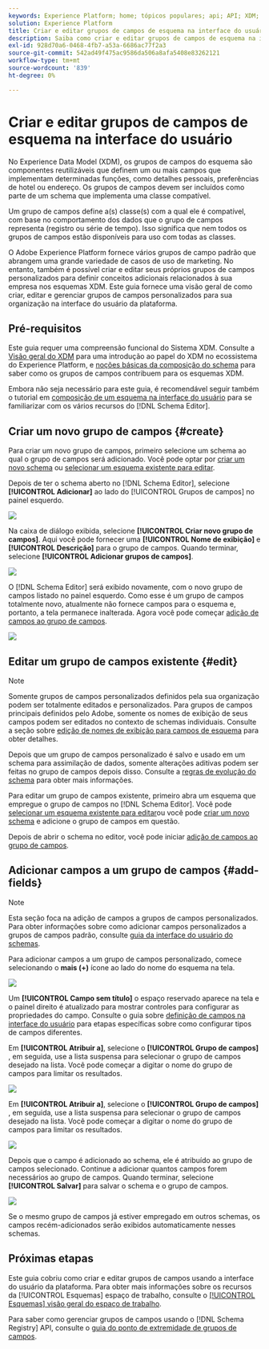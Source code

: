 ```yaml
---
keywords: Experience Platform; home; tópicos populares; api; API; XDM; sistema XDM; modelo de dados de experiência; modelo de dados; ui; espaço de trabalho; grupo de campos; grupos de campos;
solution: Experience Platform
title: Criar e editar grupos de campos de esquema na interface do usuário
description: Saiba como criar e editar grupos de campos de esquema na interface do usuário do Experience Platform.
exl-id: 928d70a6-0468-4fb7-a53a-6686ac77f2a3
source-git-commit: 542ad49f475ac9586da506a8afa5408e83262121
workflow-type: tm+mt
source-wordcount: '839'
ht-degree: 0%

---
```


# Criar e editar grupos de campos de esquema na interface do usuário

No Experience Data Model (XDM), os grupos de campos do esquema são componentes reutilizáveis que definem um ou mais campos que implementam determinadas funções, como detalhes pessoais, preferências de hotel ou endereço. Os grupos de campos devem ser incluídos como parte de um schema que implementa uma classe compatível.

Um grupo de campos define a(s) classe(s) com a qual ele é compatível, com base no comportamento dos dados que o grupo de campos representa (registro ou série de tempo). Isso significa que nem todos os grupos de campos estão disponíveis para uso com todas as classes.

O Adobe Experience Platform fornece vários grupos de campo padrão que abrangem uma grande variedade de casos de uso de marketing. No entanto, também é possível criar e editar seus próprios grupos de campos personalizados para definir conceitos adicionais relacionados à sua empresa nos esquemas XDM. Este guia fornece uma visão geral de como criar, editar e gerenciar grupos de campos personalizados para sua organização na interface do usuário da plataforma.

## Pré-requisitos

Este guia requer uma compreensão funcional do Sistema XDM. Consulte a [Visão geral do XDM](../../home.md) para uma introdução ao papel do XDM no ecossistema do Experience Platform, e [noções básicas da composição do schema](../../schema/composition.md) para saber como os grupos de campos contribuem para os esquemas XDM.

Embora não seja necessário para este guia, é recomendável seguir também o tutorial em [composição de um esquema na interface do usuário](../../tutorials/create-schema-ui.md) para se familiarizar com os vários recursos do [!DNL Schema Editor].

## Criar um novo grupo de campos {#create}

Para criar um novo grupo de campos, primeiro selecione um schema ao qual o grupo de campos será adicionado. Você pode optar por [criar um novo schema](./schemas.md#create) ou [selecionar um esquema existente para editar](./schemas.md#edit).

Depois de ter o schema aberto no [!DNL Schema Editor], selecione **[!UICONTROL Adicionar]** ao lado do [!UICONTROL Grupos de campos] no painel esquerdo.

![](../../images/ui/resources/field-groups/add-field-group.png)

Na caixa de diálogo exibida, selecione **[!UICONTROL Criar novo grupo de campos]**. Aqui você pode fornecer uma **[!UICONTROL Nome de exibição]** e **[!UICONTROL Descrição]** para o grupo de campos. Quando terminar, selecione **[!UICONTROL Adicionar grupos de campos]**.

![](../../images/ui/resources/field-groups/create-field-group.png)

O [!DNL Schema Editor] será exibido novamente, com o novo grupo de campos listado no painel esquerdo. Como esse é um grupo de campos totalmente novo, atualmente não fornece campos para o esquema e, portanto, a tela permanece inalterada. Agora você pode começar [adição de campos ao grupo de campos](#add-fields).

![](../../images/ui/resources/field-groups/field-group-added.png)

## Editar um grupo de campos existente {#edit}

>[!NOTE]
>
>Somente grupos de campos personalizados definidos pela sua organização podem ser totalmente editados e personalizados. Para grupos de campos principais definidos pelo Adobe, somente os nomes de exibição de seus campos podem ser editados no contexto de schemas individuais. Consulte a seção sobre [edição de nomes de exibição para campos de esquema](./schemas.md#display-names) para obter detalhes.
>
>Depois que um grupo de campos personalizado é salvo e usado em um schema para assimilação de dados, somente alterações aditivas podem ser feitas no grupo de campos depois disso. Consulte a [regras de evolução do schema](../../schema/composition.md#evolution) para obter mais informações.

Para editar um grupo de campos existente, primeiro abra um esquema que empregue o grupo de campos no [!DNL Schema Editor]. Você pode [selecionar um esquema existente para editar](./schemas.md#edit)ou você pode [criar um novo schema](./schemas.md#create) e adicione o grupo de campos em questão.

Depois de abrir o schema no editor, você pode iniciar [adição de campos ao grupo de campos](#add-fields).

## Adicionar campos a um grupo de campos {#add-fields}

>[!NOTE]
>
>Esta seção foca na adição de campos a grupos de campos personalizados. Para obter informações sobre como adicionar campos personalizados a grupos de campos padrão, consulte [guia da interface do usuário do schemas](./schemas.md#custom-fields-for-standard-groups).

Para adicionar campos a um grupo de campos personalizado, comece selecionando o **mais (+)** ícone ao lado do nome do esquema na tela.

![](../../images/ui/resources/field-groups/add-field.png)

Um **[!UICONTROL Campo sem título]** o espaço reservado aparece na tela e o painel direito é atualizado para mostrar controles para configurar as propriedades do campo. Consulte o guia sobre [definição de campos na interface do usuário](../fields/overview.md#define) para etapas específicas sobre como configurar tipos de campos diferentes.

Em **[!UICONTROL Atribuir a]**, selecione o **[!UICONTROL Grupo de campos]** , em seguida, use a lista suspensa para selecionar o grupo de campos desejado na lista. Você pode começar a digitar o nome do grupo de campos para limitar os resultados.

![](../../images/ui/resources/field-groups/select-field-group.png)

Em **[!UICONTROL Atribuir a]**, selecione o **[!UICONTROL Grupo de campos]** , em seguida, use a lista suspensa para selecionar o grupo de campos desejado na lista. Você pode começar a digitar o nome do grupo de campos para limitar os resultados.

![](../../images/ui/resources/field-groups/select-field-group.png)

Depois que o campo é adicionado ao schema, ele é atribuído ao grupo de campos selecionado. Continue a adicionar quantos campos forem necessários ao grupo de campos. Quando terminar, selecione **[!UICONTROL Salvar]** para salvar o schema e o grupo de campos.

![](../../images/ui/resources/field-groups/complete-field-group.png)

Se o mesmo grupo de campos já estiver empregado em outros schemas, os campos recém-adicionados serão exibidos automaticamente nesses schemas.

## Próximas etapas

Este guia cobriu como criar e editar grupos de campos usando a interface do usuário da plataforma. Para obter mais informações sobre os recursos da [!UICONTROL Esquemas] espaço de trabalho, consulte o [[!UICONTROL Esquemas] visão geral do espaço de trabalho](../overview.md).

Para saber como gerenciar grupos de campos usando o [!DNL Schema Registry] API, consulte o [guia do ponto de extremidade de grupos de campos](../../api/field-groups.md).
